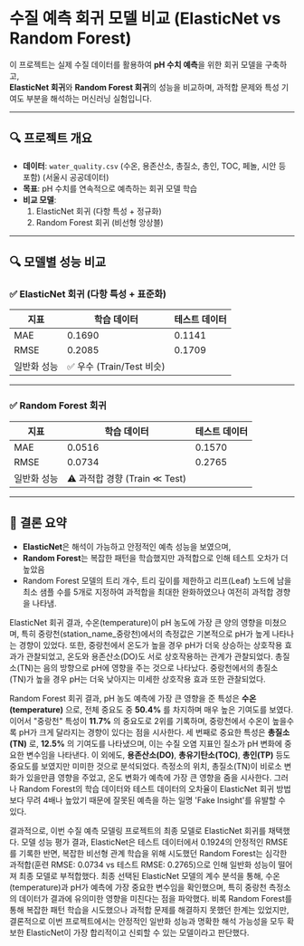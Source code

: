 # 수질 예측 회귀 모델 비교 (ElasticNet vs Random Forest)

 이 프로젝트는 실제 수질 데이터를 활용하여 **pH 수치 예측**을 위한 회귀 모델을 구축하고,  
**ElasticNet 회귀**와 **Random Forest 회귀**의 성능을 비교하며, 
과적합 문제와 특성 기여도 부분을 해석하는 머신러닝 실험입니다.

---

## 🔍 프로젝트 개요

- **데이터**: `water_quality.csv` (수온, 용존산소, 총질소, 총인, TOC, 페놀, 시안 등 포함) (서울시 공공데이터)
- **목표**: pH 수치를 연속적으로 예측하는 회귀 모델 학습
- **비교 모델**:
  1. ElasticNet 회귀 (다항 특성 + 정규화)
  2. Random Forest 회귀 (비선형 앙상블)

---

## 🔍 모델별 성능 비교

### ✅ ElasticNet 회귀 (다항 특성 + 표준화)

| 지표       | 학습 데이터 | 테스트 데이터 |
|------------|--------------|----------------|
| MAE        | 0.1690       | 0.1141         |
| RMSE       | 0.2085       | 0.1709         |
| 일반화 성능 | ✅ 우수 (Train/Test 비슷) |

---

### ✅ Random Forest 회귀

| 지표       | 학습 데이터 | 테스트 데이터 |
|------------|--------------|----------------|
| MAE        | 0.0516       | 0.1570         |
| RMSE       | 0.0734       | 0.2765         |
| 일반화 성능 | ⚠️ 과적합 경향 (Train ≪ Test) |

---

## 🧪 결론 요약

- **ElasticNet**은 해석이 가능하고 안정적인 예측 성능을 보였으며,  
- **Random Forest**는 복잡한 패턴을 학습했지만 과적합으로 인해 테스트 오차가 더 높았음  
- Random Forest 모델의 트리 개수, 트리 깊이를 제한하고 리프(Leaf) 노드에 남을 최소 샘플 수를 5개로 지정하여 과적합을 최대한 완화하였으나 여전히 과적합 경향을 나타냄.

ElasticNet 회귀 결과, 수온(temperature)이 pH 농도에 가장 큰 양의 영향을 미쳤으며,
특히 중랑천(station_name_중랑천)에서의 측정값은 기본적으로 pH가 높게 나타나는 경향이 있었다.
또한, 중랑천에서 온도가 높을 경우 pH가 더욱 상승하는 상호작용 효과가 관찰되었고, 온도와 용존산소(DO)도 서로 상호작용하는 관계가 관찰되었다.
총질소(TN)는 음의 방향으로 pH에 영향을 주는 것으로 나타났다.
중랑천에서의 총질소(TN)가 높을 경우 pH는 더욱 낮아지는 미세한 상호작용 효과 또한 관찰되었다.

Random Forest 회귀 결과, pH 농도 예측에 가장 큰 영향을 준 특성은 **수온(temperature)** 으로, 전체 중요도 중 **50.4%** 를 차지하며 매우 높은 기여도를 보였다.
이어서 "중랑천" 특성이 **11.7%** 의 중요도로 2위를 기록하며, 중랑천에서 수온이 높을수록 pH가 크게 달라지는 경향이 있다는 점을 시사한다. 세 번째로 중요한 특성은 **총질소(TN)** 로, **12.5%** 의 기여도를 나타냈으며, 이는 수질 오염 지표인 질소가 pH 변화에 중요한 변수임을 나타낸다.
이 외에도, **용존산소(DO)**, **총유기탄소(TOC)**, **총인(TP)** 등도 중요도를 보였지만 미미한 것으로 분석되었다. 측정소의 위치, 총질소(TN)이 비로소 변화가 있을만큼 영향을 주었고, 온도 변화가 예측에 가장 큰 영향을 줌을 시사한다. 그러나 Random Forest의 학습 데이터와 테스트 데이터의 오차율이 ElasticNet 회귀 방법보다 무려 4배나 높았기 때문에 잘못된 예측을 하는 일명 'Fake Insight'를 유발할 수 있다.

결과적으로, 이번 수질 예측 모델링 프로젝트의 최종 모델로 ElasticNet 회귀를 채택했다. 모델 성능 평가 결과, ElasticNet은 테스트 데이터에서 0.1924의 안정적인 RMSE를 기록한 반면, 복잡한 비선형 관계 학습을 위해 시도했던 Random Forest는 심각한 과적합(훈련 RMSE: 0.0734 vs 테스트 RMSE: 0.2765)으로 인해 일반화 성능이 떨어져 최종 모델로 부적합했다. 최종 선택된 ElasticNet 모델의 계수 분석을 통해, 수온(temperature)과 pH가 예측에 가장 중요한 변수임을 확인했으며, 특히 중랑천 측정소의 데이터가 결과에 유의미한 영향을 미친다는 점을 파악했다. 비록 Random Forest를 통해 복잡한 패턴 학습을 시도했으나 과적합 문제를 해결하지 못했던 한계는 있었지만, 결론적으로 이번 프로젝트에서는 안정적인 일반화 성능과 명확한 해석 가능성을 모두 확보한 ElasticNet이 가장 합리적이고 신뢰할 수 있는 모델이라고 판단했다.
